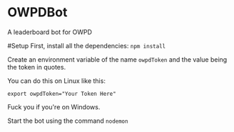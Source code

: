 # OWPDBot
A leaderboard bot for OWPD

#Setup 
First, install all the dependencies:
```npm install```

Create an environment variable of the name `owpdToken` and the value being the token in quotes.

You can do this on Linux like this:
```
export owpdToken="Your Token Here"
```
Fuck you if you're on Windows.

Start the bot using the command
```nodemon```